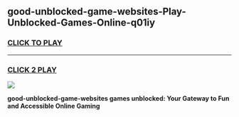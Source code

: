 
## good-unblocked-game-websites-Play-Unblocked-Games-Online-q01iy
<h3>
<a href="https://premium76.site?title=good-unblocked-game-websites&ref=25A">CLICK TO PLAY</a></h3>
<hr>

<h3>
<a href="https://premium76.site?title=good-unblocked-game-websites&ref=25A">CLICK 2 PLAY</a>
  
</h3>

<a href="https://premium76.site?title=good-unblocked-game-websites&ref=25A"><img src="https://clearcache.store/games.png"></a>


**good-unblocked-game-websites games unblocked: Your Gateway to Fun and Accessible Online Gaming**
